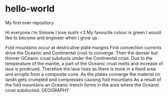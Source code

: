 
# hello-world
My first ever repository

Hi everyone i'm Simone 
I love sushi <3
My favourite colour is green
I would like to become and engineer when I grow up.

Fold mountains occur at destrcutive plate margins
First convection currents drive the Oceanic and Continental crust to converge.
Then the denser but thinner OCeanic crust subducts under the Continental crust.
Due to the temperature of the mantle, a part of the Oceanic crust melts and increase of lava is prodcued.
Therefore the lava rises as there is more in a fixed area and errupts from a composite cone.
As the plates converge the material on landn gets crumpled and compresses causing fold mountians 
As a result of the fold mountains an Oceanic trench forms in the area where the Oceanic crust subducted.
GEOGRAPHY
